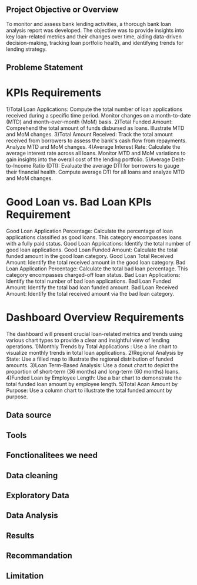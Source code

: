 ## Project Objective or Overview
To monitor and assess bank lending activities, a thorough bank loan analysis report was developed. The objective was to provide insights into key loan-related metrics and their changes over time, aiding data-driven decision-making, tracking loan portfolio health, and identifying trends for lending strategy.

## Probleme Statement
  # KPIs Requirements
1)Total Loan Applications: Compute the total number of loan applications received during a specific time period. Monitor changes on a month-to-date (MTD) and month-over-month (MoM) basis.
2)Total Funded Amount: Comprehend the total amount of funds disbursed as loans. Illustrate MTD and MoM changes.
3)Total Amount Received: Track the total amount received from borrowers to assess the bank's cash flow from repayments. Analyze MTD and MoM changes.
4)Average Interest Rate: Calculate the average interest rate across all loans. Monitor MTD and MoM variations to gain insights into the overall cost of the lending portfolio.
5)Average Debt-to-Income Ratio (DTI): Evaluate the average DTI for borrowers to gauge their financial health. Compute average DTI for all loans and analyze MTD and MoM changes.
  # Good Loan vs. Bad Loan KPIs Requirement
Good Loan Application Percentage: Calculate the percentage of loan applications classified as good loans. This category encompasses loans with a fully paid status.
Good Loan Applications: Identify the total number of good loan applications.
Good Loan Funded Amount: Calculate the total funded amount in the good loan category.
Good Loan Total Received Amount: Identify the total received amount in the good loan category.
Bad Loan Application Percentage: Calculate the total bad loan percentage. This category encompasses charged-off loan status.
Bad Loan Applications: Identify the total number of bad loan applications.
Bad Loan Funded Amount: Identify the total bad loan funded amount.
Bad Loan Received Amount: Identify the total received amount via the bad loan category.

# Dashboard Overview Requirements
The dashboard will present crucial loan-related metrics and trends using various chart types to provide a clear and insightful view of lending operations.
1)Monthly Trends by Total Applications : Use a line chart to visualize monthly trends in total loan applications.
2)Regional Analysis by State: Use a filled map to illustrate the regional distribution of funded amounts.
3)Loan Term-Based Analysis: Use a donut chart to depict the proportion of short-term (36 months) and long-term (60 months) loans.
4)Funded Loan by Employee Length: Use a bar chart to demonstrate the total funded loan amount by employee length.
5)Total Aoan Amount by Purpose: Use a column chart to illustrate the total funded amount by purpose.

## Data source
## Tools
## Fonctionalitees we need
## Data cleaning
## Exploratory Data
## Data Analysis
## Results
## Recommandation
## Limitation
